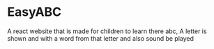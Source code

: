 # EasyABC
 A react website that is made for children to learn there abc, A letter is shown and with a word from that letter and also sound be played
